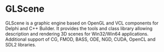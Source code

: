 # GLScene
GLScene is a graphic engine based on OpenGL and VCL components for Delphi and C++ Builder. 
It provides the tools and class library allowing description and rendering 3D scenes
for Win32/Win64 applications.
Additional support of CG, FMOD,  BASS,  ODE, NGD, CUDA, OpenCL and SDL2 libraries.
